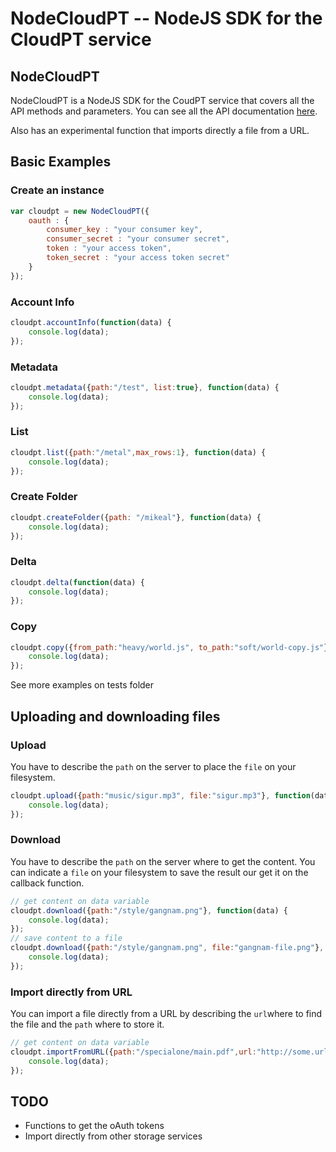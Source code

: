 # NodeCloudPT -- NodeJS SDK for the CloudPT service

## NodeCloudPT

NodeCloudPT is a NodeJS SDK for the CoudPT service that covers all the API methods and parameters. You can see all the API  documentation [here](https://cloudpt.pt/documentation). 

Also has an experimental function that imports directly a file from a URL.

## Basic Examples

### Create an instance

```javascript
var cloudpt = new NodeCloudPT({
	oauth : {
		consumer_key : "your consumer key",
		consumer_secret : "your consumer secret",
		token : "your access token",
		token_secret : "your access token secret"
	}
});
```
### Account Info
```javascript
cloudpt.accountInfo(function(data) {
	console.log(data);
});
```

### Metadata
```javascript
cloudpt.metadata({path:"/test", list:true}, function(data) {
	console.log(data);
});
```

### List
```javascript
cloudpt.list({path:"/metal",max_rows:1}, function(data) {
	console.log(data);
});
```

### Create Folder
```javascript
cloudpt.createFolder({path: "/mikeal"}, function(data) {
	console.log(data);
});
```

### Delta
```javascript
cloudpt.delta(function(data) {
	console.log(data);
});
```
### Copy
```javascript
cloudpt.copy({from_path:"heavy/world.js", to_path:"soft/world-copy.js"}, function(data) {
	console.log(data);
});
```

See more examples on tests folder

## Uploading and downloading files

### Upload
You have to describe the `path` on the server to place the `file` on your filesystem.

```javascript
cloudpt.upload({path:"music/sigur.mp3", file:"sigur.mp3"}, function(data) {
	console.log(data);
});
```

### Download
You have to describe the `path` on the server where to get the content. You can indicate a `file` on your filesystem to save the result our get it on the callback function.

```javascript
// get content on data variable
cloudpt.download({path:"/style/gangnam.png"}, function(data) {
	console.log(data);
});
// save content to a file
cloudpt.download({path:"/style/gangnam.png", file:"gangnam-file.png"}, function(data) {
	console.log(data);
});
```

### Import directly from URL
You can import a file directly from a URL by describing the `url`where to find the file and the `path` where to store it.

```javascript
// get content on data variable
cloudpt.importFromURL({path:"/specialone/main.pdf",url:"http://some.url.com/somefile.pdf"}, function(data) {
	console.log(data);
});
```
## TODO
* Functions to get the oAuth tokens
* Import directly from other storage services
